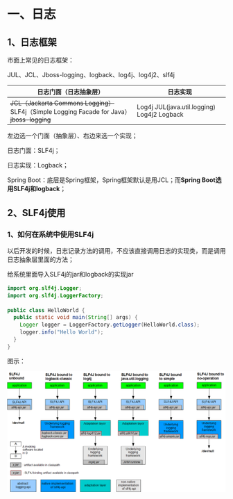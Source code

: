 # 一、日志

## 1、日志框架

市面上常见的日志框架：

JUL、JCL、Jboss-logging、logback、log4j、log4j2、slf4j

| 日志门面（日志抽象层）                                       | 日志实现                                       |
| ------------------------------------------------------------ | ---------------------------------------------- |
| ~~JCL（Jackarta Commons Logging）~~    SLF4j（Simple Logging Facade for Java） ~~jboss-logging~~ | Log4j JUL(java.util.logging)    Log4j2 Logback |

左边选一个门面（抽象层）、右边来选一个实现；

日志门面：SLF4j；

日志实现：Logback；



Spring Boot：底层是Spring框架，Spring框架默认是用JCL；而**Spring Boot选用SLF4j和logback**；



## 2、SLF4j使用

### 1、如何在系统中使用SLF4j

以后开发的时候，日志记录方法的调用，不应该直接调用日志的实现类，而是调用日志抽象层里面的方法；

给系统里面导入SLF4j的jar和logback的实现jar

```java
import org.slf4j.Logger;
import org.slf4j.LoggerFactory;

public class HelloWorld {
  public static void main(String[] args) {
    Logger logger = LoggerFactory.getLogger(HelloWorld.class);
    logger.info("Hello World");
  }
}
```

图示：

![SLF4j的各项使用方法](https://github.com/AkihaChang/SpringBoot-learning/raw/master/notes/images/concrete-bindings.png)



